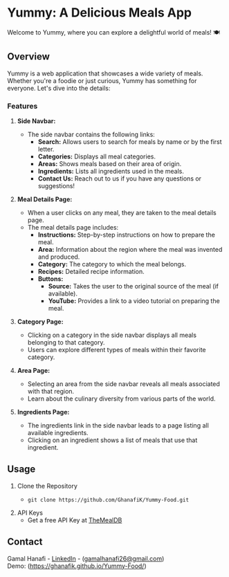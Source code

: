 # Yummy: A Delicious Meals App

Welcome to Yummy, where you can explore a delightful world of meals! 🍽️

## Overview

Yummy is a web application that showcases a wide variety of meals. Whether you're a foodie or just curious, Yummy has something for everyone. Let's dive into the details:

### Features

1. **Side Navbar:**
   - The side navbar contains the following links:
     - **Search:** Allows users to search for meals by name or by the first letter.
     - **Categories:** Displays all meal categories.
     - **Areas:** Shows meals based on their area of origin.
     - **Ingredients:** Lists all ingredients used in the meals.
     - **Contact Us:** Reach out to us if you have any questions or suggestions!

2. **Meal Details Page:**
   - When a user clicks on any meal, they are taken to the meal details page.
   - The meal details page includes:
     - **Instructions:** Step-by-step instructions on how to prepare the meal.
     - **Area:** Information about the region where the meal was invented and produced.
     - **Category:** The category to which the meal belongs.
     - **Recipes:** Detailed recipe information.
     - **Buttons:**
       - **Source:** Takes the user to the original source of the meal (if available).
       - **YouTube:** Provides a link to a video tutorial on preparing the meal.

3. **Category Page:**
   - Clicking on a category in the side navbar displays all meals belonging to that category.
   - Users can explore different types of meals within their favorite category.

4. **Area Page:**
   - Selecting an area from the side navbar reveals all meals associated with that region.
   - Learn about the culinary diversity from various parts of the world.

5. **Ingredients Page:**
   - The ingredients link in the side navbar leads to a page listing all available ingredients.
   - Clicking on an ingredient shows a list of meals that use that ingredient.

## Usage
1. Clone the Repository
   - ```
     git clone https://github.com/GhanafiK/Yummy-Food.git
     ```
2. API Keys
   - Get a free API Key at [TheMealDB](https://www.themealdb.com/api.php)

## Contact
Gamal Hanafi - [LinkedIn](https://www.linkedin.com/in/gamal-khalil-56993a268/) - (gamalhanafi26@gmail.com) <br />
Demo: (https://ghanafik.github.io/Yummy-Food/)
